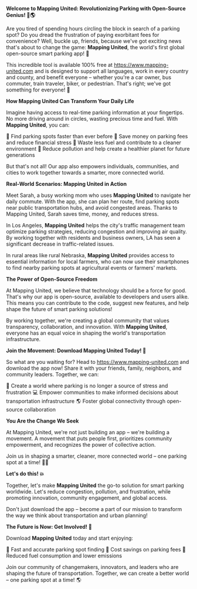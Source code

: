 **Welcome to Mapping United: Revolutionizing Parking with Open-Source Genius! 🚗🌎**

Are you tired of spending hours circling the block in search of a parking spot? Do you dread the frustration of paying exorbitant fees for convenience? Well, buckle up, friends, because we've got exciting news that's about to change the game: **Mapping United**, the world's first global open-source smart parking app! 🌟

This incredible tool is available 100% free at https://www.mapping-united.com and is designed to support all languages, work in every country and county, and benefit everyone – whether you're a car owner, bus commuter, train traveler, biker, or pedestrian. That's right; we've got something for everyone! 🌈

**How Mapping United Can Transform Your Daily Life**

Imagine having access to real-time parking information at your fingertips. No more driving around in circles, wasting precious time and fuel. With **Mapping United**, you can:

🚗 Find parking spots faster than ever before
💸 Save money on parking fees and reduce financial stress
🌿 Waste less fuel and contribute to a cleaner environment
💨 Reduce pollution and help create a healthier planet for future generations

But that's not all! Our app also empowers individuals, communities, and cities to work together towards a smarter, more connected world.

**Real-World Scenarios: Mapping United in Action**

Meet Sarah, a busy working mom who uses **Mapping United** to navigate her daily commute. With the app, she can plan her route, find parking spots near public transportation hubs, and avoid congested areas. Thanks to Mapping United, Sarah saves time, money, and reduces stress.

In Los Angeles, **Mapping United** helps the city's traffic management team optimize parking strategies, reducing congestion and improving air quality. By working together with residents and business owners, LA has seen a significant decrease in traffic-related issues.

In rural areas like rural Nebraska, **Mapping United** provides access to essential information for local farmers, who can now use their smartphones to find nearby parking spots at agricultural events or farmers' markets.

**The Power of Open-Source Freedom**

At Mapping United, we believe that technology should be a force for good. That's why our app is open-source, available to developers and users alike. This means you can contribute to the code, suggest new features, and help shape the future of smart parking solutions!

By working together, we're creating a global community that values transparency, collaboration, and innovation. With **Mapping United**, everyone has an equal voice in shaping the world's transportation infrastructure.

**Join the Movement: Download Mapping United Today! 📲**

So what are you waiting for? Head to https://www.mapping-united.com and download the app now! Share it with your friends, family, neighbors, and community leaders. Together, we can:

🌟 Create a world where parking is no longer a source of stress and frustration
💻 Empower communities to make informed decisions about transportation infrastructure
🌎 Foster global connectivity through open-source collaboration

**You Are the Change We Seek**

At Mapping United, we're not just building an app – we're building a movement. A movement that puts people first, prioritizes community empowerment, and recognizes the power of collective action.

Join us in shaping a smarter, cleaner, more connected world – one parking spot at a time! 🚗💪

**Let's do this! 💥**

Together, let's make **Mapping United** the go-to solution for smart parking worldwide. Let's reduce congestion, pollution, and frustration, while promoting innovation, community engagement, and global access.

Don't just download the app – become a part of our mission to transform the way we think about transportation and urban planning!

**The Future is Now: Get Involved! 🌟**

Download **Mapping United** today and start enjoying:

🚗 Fast and accurate parking spot finding
💸 Cost savings on parking fees
🌿 Reduced fuel consumption and lower emissions

Join our community of changemakers, innovators, and leaders who are shaping the future of transportation. Together, we can create a better world – one parking spot at a time! 🌎